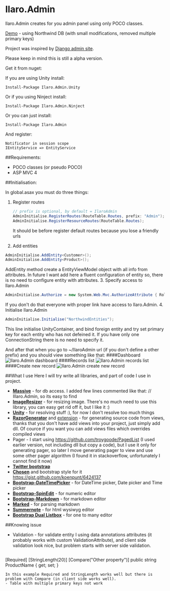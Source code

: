 Ilaro.Admin
===========

Ilaro.Admin creates for you admin panel using only POCO classes.

[Demo](http://admin.ilaro.net/) - using Northwind DB (with small modifications, removed multiple primary keys)

Project was inspired by [Django admin site](https://docs.djangoproject.com/en/dev/ref/contrib/admin/).

Please keep in mind this is still a alpha version.

Get it from nuget:

If you are using Unity install:
```
Install-Package Ilaro.Admin.Unity
```
Or if you using Ninject install:
```
Install-Package Ilaro.Admin.Ninject
```
Or you can just install:
```
Install-Package Ilaro.Admin
```
And register:
```
Notificator in session scope
IEntityService => EntityService
```

##Requirements:
- POCO classes (or pseudo POCO)
- ASP MVC 4

##Initialisation:

In global.asax you must do three things:

1. Register routes

   ```C#
   // prefix is optional, by default = IlaroAdmin
   AdminInitialise.RegisterRoutes(RouteTable.Routes, prefix: "Admin");
   AdminInitialise.RegisterResourceRoutes(RouteTable.Routes);
   ```
   It should be before register default routes because you lose a friendly urls
2.  Add entities

   ```C#
   AdminInitialise.AddEntity<Customer>();
   AdminInitialise.AddEntity<Product>();
   ```
   AddEntity method create a EntityViewModel object with all info from attributes.
   In future I want add here a fluent configuration of entity so, there is no need to configure entity with attributes.
3.  Specify access to Ilaro.Admin

   ```C#
   AdminInitialise.Authorize = new System.Web.Mvc.AuthorizeAttribute { Roles = "Admin" };
   ```
   If you don't do that everyone with proper link have access to Ilaro.Admin.
4.  Initialise Ilaro.Admin

   ```C#
   AdminInitialise.Initialise("NorthwindEntities");
   ```
   This line initialise UnityContainer, and bind foreign entity and try set primary key for each entity who has not defeined it. If you have only one ConnectionString there is no need to specify it.
   
And after that when you go to ~/IlaroAdmin url (if you don't define a other prefix) and you should view something like that:
####Dashboard
![Ilaro.Admin dashboard](https://dl.dropboxusercontent.com/u/3659823/IlaroAdmin/dashboard.png)
####Records list
![Ilaro.Admin records list](https://dl.dropboxusercontent.com/u/3659823/IlaroAdmin/entity_details.png)
####Create new record
![Ilaro.Admin create new record](https://dl.dropboxusercontent.com/u/3659823/IlaroAdmin/create_new_record.png)

##What I use
Here I will try write all libraries, and part of code I use in project.
- [**Massive**](https://github.com/robconery/massive) - for db access. I added few lines commented like that: // Illaro.Admin, so its easy to find
- [**ImageResizer**](http://imageresizing.net/) - for resizing image. There's no much need to use this library, you can easy get rid off it, but I like it :)
- [**Unity**](http://msdn.microsoft.com/en-us/library/ff647202.aspx) - for resolving stuff :), for now I don't resolve too much things
- [**RazorGenerator**](http://razorgenerator.codeplex.com/) and [extension](http://visualstudiogallery.msdn.microsoft.com/1f6ec6ff-e89b-4c47-8e79-d2d68df894ec) - for generating source code from views, thanks that you don't have add views into your project, just simply add dll. Of cource if you want you can add views files which overrides compiled views
- Pager - I start using https://github.com/troygoode/PagedList (I used earlier version, not including dll but copy a code), but I use it only for generating pager, so later I move generating pager to view and use some other pager algorithm (I found it in stackoverflow, unfortunately I cannot find it now)
- [**Twitter bootstrap**](http://getbootstrap.com/)
- [**Chosen**](http://harvesthq.github.io/chosen/) and bootstrap style for it https://gist.github.com/koenpunt/6424137
- [**Bootstrap-DateTimePicker**](https://github.com/Eonasdan/bootstrap-datetimepicker) - for DateTime picker, Date picker and Time picker
- [**Bootstrap-SpinEdit**](https://github.com/scyv/bootstrap-spinedit) - for numeric editor
- [**Bootstrap-Markdown**](http://toopay.github.io/bootstrap-markdown/) - for markdown editor
- [**Marked**](https://github.com/chjj/marked) - for parsing markdown
- [**Summernote**](https://github.com/HackerWins/summernote) - for html wysiwyg editor
- [**Bootstrap Dual Listbox**](http://www.virtuosoft.eu/code/bootstrap-duallistbox/) - for one to many editor

##Knowing issue
-  Validation - for validate entity I using data annotations attributes (it probably works with custom ValidationAttribute), and client side validation look nice, but problem starts with server side validation.
  
   ```C#
[Required]
[StringLength(20)]
[Compare("Other property")]
public string ProductName { get; set; }
   ```
   In this example Required and StringLength works well but there is problem with Compare (in client side works well).
- Table with multiple primary keys not work
